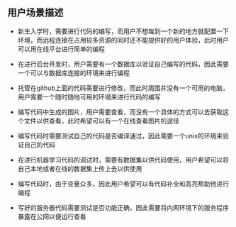 ## 用户场景描述

- 新生入学时，需要进行代码的编写，而用户不想每到一个新的地方就配置一下环境，而远程连接在占用较多资源的同时还不能提供好的用户体验，此时用户可以用在线平台进行简单的编程

- 在进行后台开发时，用户需要有一个数据库以验证自己编写的代码，因此需要一个可以与数据库连接的环境来进行编程

- 托管在github上面的代码需要进行修改，而此时周围并没有一个可用的电脑，用户需要一个随时随地可用的环境来进行代码的编写

- 编写代码中生成的图片，用户需要查看，而没有一个具体的方式可以去获取这个文件以供查看，此时希望可以有一个在线查看图片的途径

- 编写代码时需要测试自己的代码是否编译通过，因此需要一个unix的环境来验证自己的代码

- 在进行机器学习代码的调试时，需要有数据集以供代码使用，用户希望可以将自己本地或者在线的数据集上传上去以供使用

- 编写代码时，由于变量众多，因此用户希望可以有代码补全和高亮帮助他进行编程

- 写好的服务器代码需要测试是否功能正确，因此需要将内网环境下的服务程序暴露在公网以便运行查看